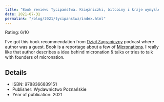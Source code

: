 ```yaml
---
title: "Book review: Tycipaństwa. Księżniczki, bitcoiny i kraje wymyślone by Maciej Grzenkowicz"
date: 2021-07-31
permalink: "/blog/2021/tycipanstwa/index.html"
---
```


Rating: 6/10

I’ve got this book recommendation from [Dział Zagraniczny](https://www.dzialzagraniczny.pl/2021/05/czym-sa-mikronacje-dzial-zagraniczny-podcast078/) podcast where author was a guest. Book is a reportage about a few of [Micronations](https://www.britannica.com/topic/micronation). I really like that author describes a idea behind micronation & talks or tries to talk with founders of micronation.

## Details

- ISBN: 9788366839151
- Publisher: Wydawnictwo Poznańskie
- Year of publication: 2021
